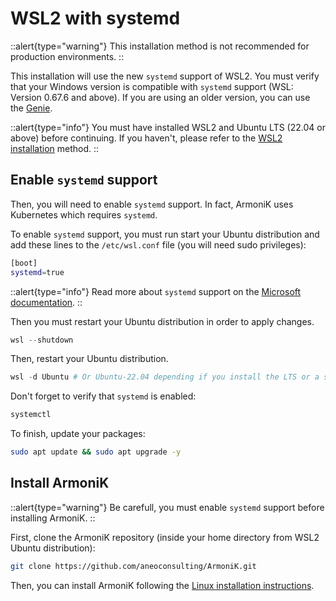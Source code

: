 # WSL2 with systemd

::alert{type="warning"}
This installation method is not recommended for production environments.
::

This installation will use the new `systemd` support of WSL2. You must verify that your Windows version is compatible with `systemd` support (WSL: Version 0.67.6 and above). If you are using an older version, you can use the [Genie](./2.wsl2-with-genie.md).

::alert{type="info"}
You must have installed WSL2 and Ubuntu LTS (22.04 or above) before continuing. If you haven't, please refer to the [WSL2 installation](./0.installation-using-wsl2.md) method.
::

## Enable `systemd` support

Then, you will need to enable `systemd` support. In fact, ArmoniK uses Kubernetes which requires `systemd`.

To enable `systemd` support, you must run start your Ubuntu distribution and add these lines to the `/etc/wsl.conf` file (you will need sudo privileges):

```bash
[boot]
systemd=true
```

::alert{type="info"}
Read more about `systemd` support on the [Microsoft documentation](https://devblogs.microsoft.com/commandline/systemd-support-is-now-available-in-wsl/).
::

Then you must restart your Ubuntu distribution in order to apply changes.

```powershell
wsl --shutdown
```

Then, restart your Ubuntu distribution.

```powershell
wsl -d Ubuntu # Or Ubuntu-22.04 depending if you install the LTS or a specific version
```

Don't forget to verify that `systemd` is enabled:

```bash
systemctl
```

To finish, update your packages:

```bash
sudo apt update && sudo apt upgrade -y
```

## Install ArmoniK

::alert{type="warning"}
Be carefull, you must enable `systemd` support before installing ArmoniK.
::

First, clone the ArmoniK repository (inside your home directory from WSL2 Ubuntu distribution):

```bash
git clone https://github.com/aneoconsulting/ArmoniK.git
```

Then, you can install ArmoniK following the [Linux installation instructions](../1.linux/0.prerequisites.md).
